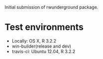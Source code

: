 Initial submission of rwunderground package.

# Test environments
* Locally: OS X, R 3.2.2
* win-builder(release and dev)
* travis-ci: Ubuntu 12.04, R 3.2.2


